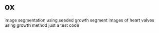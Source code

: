# ox
image segmentation using seeded growth
segment images of heart valves using growth method
just a test code
